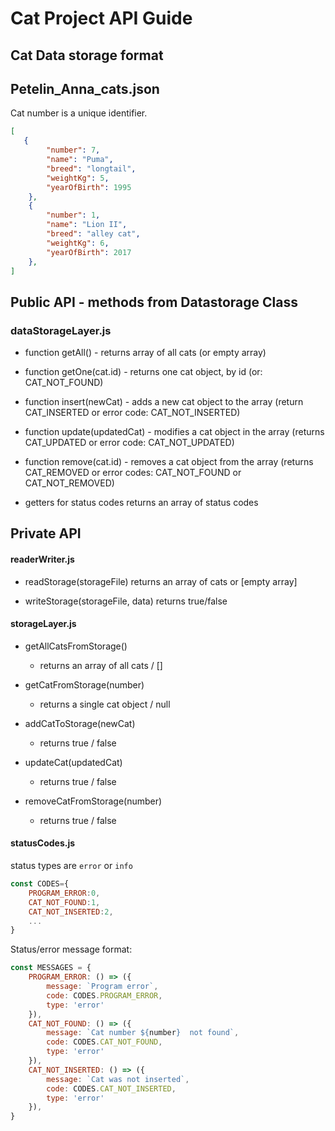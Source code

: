 # Cat Project API Guide

## Cat Data storage format


## Petelin_Anna_cats.json

Cat number is a unique identifier.

```json
[
   {
        "number": 7,
        "name": "Puma",
        "breed": "longtail",
        "weightKg": 5,
        "yearOfBirth": 1995
    },
    {
        "number": 1,
        "name": "Lion II",
        "breed": "alley cat",
        "weightKg": 6,
        "yearOfBirth": 2017
    },
]
```

## Public API - methods from Datastorage Class

### dataStorageLayer.js

* function getAll()  -  returns array of all cats (or empty array)

* function getOne(cat.id)  - returns one cat object, by id (or: CAT_NOT_FOUND)

* function insert(newCat) - adds a new cat object to the array (return CAT_INSERTED or error code: CAT_NOT_INSERTED)

* function update(updatedCat)  - modifies a cat object in the array (returns CAT_UPDATED or error code: CAT_NOT_UPDATED)

* function remove(cat.id)  - removes a cat object from the array (returns CAT_REMOVED or error codes: CAT_NOT_FOUND or CAT_NOT_REMOVED)

*   getters for status codes
     returns an array of status codes

## Private API


#### readerWriter.js

* readStorage(storageFile)
    returns an array of cats or [empty array]

*   writeStorage(storageFile, data)
     returns true/false

#### storageLayer.js
-   getAllCatsFromStorage()
    -   returns an array of all cats / []

-   getCatFromStorage(number)
    -   returns a single cat object / null

-   addCatToStorage(newCat)
    -   returns true / false

-   updateCat(updatedCat)
    -   returns true / false

-   removeCatFromStorage(number)
    -   returns true / false

#### statusCodes.js

status types are `error` or `info`


```js
const CODES={
    PROGRAM_ERROR:0,
    CAT_NOT_FOUND:1,
    CAT_NOT_INSERTED:2,
    ...
}
```

Status/error message format:

```js
const MESSAGES = {
    PROGRAM_ERROR: () => ({
        message: `Program error`,
        code: CODES.PROGRAM_ERROR,
        type: 'error'
    }),
    CAT_NOT_FOUND: () => ({
        message: `Cat number ${number}  not found`,
        code: CODES.CAT_NOT_FOUND,
        type: 'error'
    }),
    CAT_NOT_INSERTED: () => ({
        message: `Cat was not inserted`,
        code: CODES.CAT_NOT_INSERTED,
        type: 'error'
    }),
}
```
